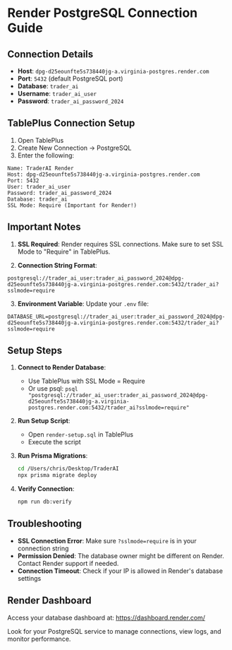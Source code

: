# Render PostgreSQL Connection Guide

## Connection Details

- **Host**: `dpg-d25eounfte5s738440jg-a.virginia-postgres.render.com`
- **Port**: `5432` (default PostgreSQL port)
- **Database**: `trader_ai`
- **Username**: `trader_ai_user`
- **Password**: `trader_ai_password_2024`

## TablePlus Connection Setup

1. Open TablePlus
2. Create New Connection → PostgreSQL
3. Enter the following:

```
Name: TraderAI Render
Host: dpg-d25eounfte5s738440jg-a.virginia-postgres.render.com
Port: 5432
User: trader_ai_user
Password: trader_ai_password_2024
Database: trader_ai
SSL Mode: Require (Important for Render!)
```

## Important Notes

1. **SSL Required**: Render requires SSL connections. Make sure to set SSL Mode to "Require" in TablePlus.

2. **Connection String Format**:
```
postgresql://trader_ai_user:trader_ai_password_2024@dpg-d25eounfte5s738440jg-a.virginia-postgres.render.com:5432/trader_ai?sslmode=require
```

3. **Environment Variable**: Update your `.env` file:
```env
DATABASE_URL=postgresql://trader_ai_user:trader_ai_password_2024@dpg-d25eounfte5s738440jg-a.virginia-postgres.render.com:5432/trader_ai?sslmode=require
```

## Setup Steps

1. **Connect to Render Database**:
   - Use TablePlus with SSL Mode = Require
   - Or use psql: `psql "postgresql://trader_ai_user:trader_ai_password_2024@dpg-d25eounfte5s738440jg-a.virginia-postgres.render.com:5432/trader_ai?sslmode=require"`

2. **Run Setup Script**:
   - Open `render-setup.sql` in TablePlus
   - Execute the script

3. **Run Prisma Migrations**:
   ```bash
   cd /Users/chris/Desktop/TraderAI
   npx prisma migrate deploy
   ```

4. **Verify Connection**:
   ```bash
   npm run db:verify
   ```

## Troubleshooting

- **SSL Connection Error**: Make sure `?sslmode=require` is in your connection string
- **Permission Denied**: The database owner might be different on Render. Contact Render support if needed.
- **Connection Timeout**: Check if your IP is allowed in Render's database settings

## Render Dashboard

Access your database dashboard at:
https://dashboard.render.com/

Look for your PostgreSQL service to manage connections, view logs, and monitor performance.
